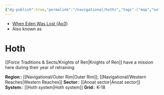 ```yaml
---
{"dg-publish":true,"permalink":"/navigational/hoth/","tags":["map","outerrim","western","anoat","retraining","unfinished","planet"]}
---
```


- [When Eden Was Lost (Ao3)](https://archiveofourown.org/works/19334440/chapters/45992584)
- Also known as 
# Hoth

[[Force Traditions & Sects/Knights of Ren\|Knights of Ren]] have a mission here during their year of retraining

**Region**::  [[Navigational/Outer Rim\|Outer Rim]]; [[Navigational/Western Reaches\|Western Reaches]]
**Sector**::  [[Anoat sector\|Anoat sector]]
**System**::  [[Hoth system\|Hoth system]]
**Grid**::  K-18